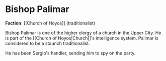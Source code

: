 # Bishop Palimar

**Faction**: [[Church of Hoyos]] (traditionalist)

Bishop Palimar is one of the higher clergy of a church in the Upper City. He is part of the [[Church of Hoyos|Church]]'s intelligence system. Palimar is considered to be a staunch traditionalist.

He has been Sergio's handler, sending him to spy on the party.